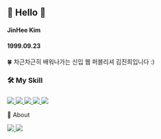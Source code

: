 ## 👋 Hello 👋

#### JinHee Kim
#### 1999.09.23

🍀 차근차근히 배워나가는 신입 웹 퍼블리셔 김진희입니다 :)

### 🛠 My Skill 

### <a href="https://www.instagram.com/" target="_blank">
  <img src="https://img.shields.io/badge/Photoshop-31A8FF?style=for-the-badge&logo=Adobe Photoshop&logoColor=ffffff"/>
</a>
<a href="https://www.instagram.com/" target="_blank">
  <img src="https://img.shields.io/badge/Illustrator-FF9A00?style=for-the-badge&logo=Adobe Illustrator&logoColor=ffffff"/>
</a>
<a href="https://www.instagram.com/" target="_blank">
  <img src="https://img.shields.io/badge/HTML5-E34F26?style=for-the-badge&logo=HTML5&logoColor=ffffff"/>
</a>
<a href="https://www.instagram.com/" target="_blank">
  <img src="https://img.shields.io/badge/CSS-1572B6?style=for-the-badge&logo=CSS3&logoColor=ffffff"/>
</a>
<a href="https://www.instagram.com/" target="_blank">
  <img src="https://img.shields.io/badge/JavaScript-F7DF1E?style=for-the-badge&logo=Adobe JavaScript&logoColor=ffffff"/>
</a>
   
📌 About

<a href=# target="_blank">
  <img src="https://img.shields.io/badge/Email-005FF9?style=flat-square&logo=Mail.Ru&logoColor=ffffff"/>
</a>
<a href="https://www.instagram.com/" target="_blank">
  <img src="https://img.shields.io/badge/Instagram-E4405F?style=flat-square&logo=Instagram&logoColor=ffffff"/>
</a>


<!--
**kimjinhee99/kimjinhee99** is a ✨ _special_ ✨ repository because its `README.md` (this file) appears on your GitHub profile.

Here are some ideas to get you started:

- 🔭 I’m currently working on ...
- 🌱 I’m currently learning ...
- 👯 I’m looking to collaborate on ...
- 🤔 I’m looking for help with ...
- 💬 Ask me about ...
- 📫 How to reach me: ...
- 😄 Pronouns: ...
- ⚡ Fun fact: ...
-->

